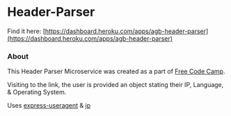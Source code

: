 # Header-Parser

Find it here: [https://dashboard.heroku.com/apps/agb-header-parser](https://dashboard.heroku.com/apps/agb-header-parser)

### About

This Header Parser Microservice was created as a part of [Free Code Camp](www.freecodecamp.com). 

Visiting to the link, the user is provided an object stating their IP, Language, & Operating System.

Uses [express-useragent](https://github.com/biggora/express-useragent) & [ip](https://www.npmjs.com/package/ip)
